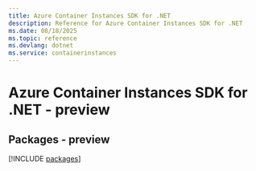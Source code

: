 ```yaml
---
title: Azure Container Instances SDK for .NET
description: Reference for Azure Container Instances SDK for .NET
ms.date: 08/18/2025
ms.topic: reference
ms.devlang: dotnet
ms.service: containerinstances
---
```

# Azure Container Instances SDK for .NET - preview
## Packages - preview
[!INCLUDE [packages](container-instances-index.md)]